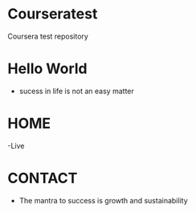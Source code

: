 # Courseratest
Coursera test repository
# Hello World
- sucess in life is not an easy matter
# HOME
-Live
# CONTACT
- The mantra to success is growth and sustainability
